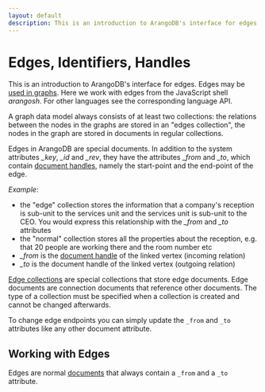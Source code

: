 ```yaml
---
layout: default
description: This is an introduction to ArangoDB's interface for edges
---
```

Edges, Identifiers, Handles
===========================

This is an introduction to ArangoDB's interface for edges.
Edges may be [used in graphs](graphs.html).
Here we work with edges from the JavaScript shell *arangosh*.
For other languages see the corresponding language API.

A graph data model always consists of at least two collections: the relations between the
nodes in the graphs are stored in an "edges collection", the nodes in the graph
are stored in documents in regular collections.

Edges in ArangoDB are special documents. In addition to the system
attributes *_key*, *_id* and *_rev*, they have the attributes *_from* and *_to*, 
which contain [document handles](appendix-glossary.html#document-handle), namely the start-point and the end-point of the edge.

*Example*:

- the "edge" collection stores the information that a company's reception is sub-unit to the services unit and the services unit is sub-unit to the
  CEO. You would express this relationship with the *_from* and *_to* attributes
- the "normal" collection stores all the properties about the reception, e.g. that 20 people are working there and the room number etc
- *_from* is the [document handle](appendix-glossary.html#document-handle) of the linked vertex (incoming relation)
- *_to* is the document handle of the linked vertex (outgoing relation)

[Edge collections](appendix-glossary.html#edge-collection) are special collections that store edge documents. Edge documents 
are connection documents that reference other documents. The type of a collection 
must be specified when a collection is created and cannot be changed afterwards.

To change edge endpoints you can simply update the `_from` and `_to` attributes
like any other document attribute.

Working with Edges
------------------

Edges are normal [documents](data-modeling-documents-document-methods.html#edges)
that always contain a `_from` and a `_to` attribute.
